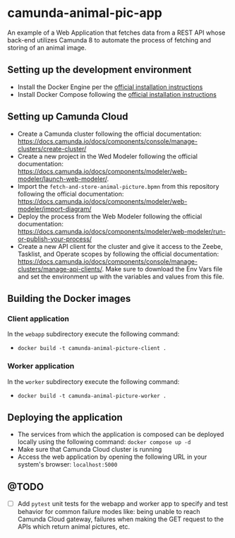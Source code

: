 # camunda-animal-pic-app
An example of a Web Application that fetches data from a REST API whose back-end utilizes Camunda 8 to automate the process of fetching and storing of an animal image.

## Setting up the development environment
* Install the Docker Engine per the [official installation instructions](https://docs.docker.com/engine/install/)
* Install Docker Compose following the [official installation instructions](https://docs.docker.com/compose/install/)
<!-- * Install go
`sudo apt-get install golang-go`
* Install kind
`go install sigs.k8s.io/kind@v0.24.0`
* Install kubectl per the [official documentation](https://kubernetes.io/docs/tasks/tools/install-kubectl-linux/)
* Install helm
`curl https://raw.githubusercontent.com/helm/helm/main/scripts/get-helm-3 | bash` -->

## Setting up Camunda Cloud
* Create a Camunda cluster following the official documentation: https://docs.camunda.io/docs/components/console/manage-clusters/create-cluster/
* Create a new project in the Wed Modeler following the official documentation: https://docs.camunda.io/docs/components/modeler/web-modeler/launch-web-modeler/. 
* Import the ```fetch-and-store-animal-picture.bpmn``` from this repository following the official documentation: https://docs.camunda.io/docs/components/modeler/web-modeler/import-diagram/
* Deploy the process from the Web Modeler following the official documentation: https://docs.camunda.io/docs/components/modeler/web-modeler/run-or-publish-your-process/
* Create a new API client for the cluster and give it access to the Zeebe, Tasklist, and Operate scopes by following the official documentation: https://docs.camunda.io/docs/components/console/manage-clusters/manage-api-clients/. Make sure to download the Env Vars file and set the environment up with the variables and values from this file.

## Building the Docker images
### Client application
In the ```webapp``` subdirectory execute the following command:
* ```docker build -t camunda-animal-picture-client .```
### Worker application
In the ```worker``` subdirectory execute the following command:
* ```docker build -t camunda-animal-picture-worker .```


## Deploying the application
<!-- ### Postgres Database
In the ```database``` subdirectory execute the following command:
### Client Application
In the ```webapp``` subdirectory execute the following command:
* ```docker run -d -p 5000:5000 -e ZEEBE_CLIENT_ID=$ZEEBE_CLIENT_ID -e ZEEBE_CLIENT_SECRET=$ZEEBE_CLIENT_SECRET -e CAMUNDA_CLUSTER_ID=$CAMUNDA_CLUSTER_ID -e CAMUNDA_CLUSTER_REGION=$CAMUNDA_CLUSTER_REGION  camunda-animal-picture-client```
### Worker Application
In the ```worker``` subdirectory execute the following command:
* ```docker run -d -e ZEEBE_CLIENT_ID=$ZEEBE_CLIENT_ID -e ZEEBE_CLIENT_SECRET=$ZEEBE_CLIENT_SECRET -e CAMUNDA_CLUSTER_ID=$CAMUNDA_CLUSTER_ID -e CAMUNDA_CLUSTER_REGION=$CAMUNDA_CLUSTER_REGION  camunda-animal-picture-worker``` -->
* The services from which the application is composed can be deployed locally using the following command:
```docker compose up -d```
* Make sure that Camunda Cloud cluster is running
* Access the web application by opening the following URL in your system's browser: ```localhost:5000```

## @TODO
- [ ] Add ```pytest``` unit tests for the webapp and worker app to specify and test behavior for common failure modes like: being unable to reach Camunda Cloud gateway, failures when making the GET request to the APIs which return animal pictures, etc.